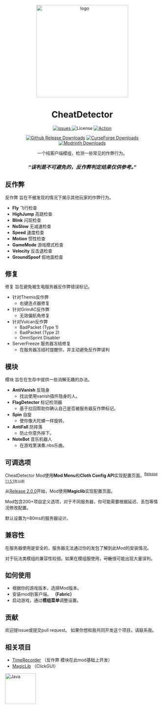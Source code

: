 <div align="center">
  <img width="300" src="https://github.com/Nova-Committee/CheatDetector/blob/master/logo.png?raw=true" alt="logo">

# CheatDetector
<p align="center">
    <a href="https://github.com/Nova-Committee/CheatDetector/issues">
      <img src="https://img.shields.io/github/issues/Nova-Committee/CheatDetector?style=flat" alt="issues" />
    </a>
    <img src="https://img.shields.io/badge/license-GPLV3-green" alt="License">
    <a href="https://github.com/Nova-Committee/CheatDetector/actions/workflows/gradle.yml">
      <img src="https://github.com/Nova-Committee/CheatDetector/actions/workflows/gradle.yml/badge.svg" alt="Action">
    </a>  
</p>

[![Github Release Downloads](https://img.shields.io/github/downloads/Nova-Committee/CheatDetector/total?label=Github%20Release%20Downloads&style=flat-square)](https://github.com/Nova-Committee/CheatDetector/releases)
[![CurseForge Downloads](http://cf.way2muchnoise.eu/997222.svg?badge_style=flat)](https://www.curseforge.com/minecraft/mc-mods/cheatdetector)
[![Modrinth Downloads](https://img.shields.io/modrinth/dt/QNVaUzHT?label=Modrinth%20Downloads&logo=Modrinth%20Downloads&style=flat-square)](https://modrinth.com/mod/cheatdetector)

一个纯客户端模组，检测一些常见的作弊行为。

### ***“误判是不可避免的，反作弊判定结果仅供参考。”***
</div>

## 反作弊
反作弊 旨在不被发现的情况下揭示其他玩家的作弊行为。
- **Fly** 飞行检查
- **HighJump** 高跳检查
- **Blink** 闪现检查
- **NoSlow** 无减速检查
- **Speed** 速度检查
- **Motion** 惯性检查
- **GameMode** 游戏模式检查
- **Velocity** 反击退检查
- **GroundSpoof** 假地面检查

## 修复
修复 旨在避免被生电服务器反作弊错误标记。
- 针对Themis反作弊
    - 右键连点器修复
- 针对GrimAC反作弊
    - 无效偏航角修复
- 针对Vulcan反作弊
    - BadPacket (Type 1)
    - BadPacket (Type 2)
    - OmniSprint Disabler
- ServerFreeze 服务器冻结修复
    - 在服务器冻结时提醒你，并主动避免反作弊误判

## 模块
模块 旨在在生存中提供一些消解无趣的办法。
- **AntiVanish** 反隐身
    - 找出使用vanish插件隐身的人。
- **FlagDetector** 标记检测器
    - 基于拉回帮助你确认自己是否被服务器反作弊标记。
- **Spin** 自旋
    - 使你像大陀螺一样旋转。
- **AntiFall** 防摔落
    - 防止你意外摔下。
- **NoteBot** 音乐机器人
    - 在游戏里演奏.nbs乐曲。

## 可调选项
CheatDetector Mod使用**Mod Menu**和**Cloth Config API**实现配置页面。<sup>[Release 1.1.5.1](https://github.com/Nova-Committee/CheatDetector/releases/tag/1.1.5.1)及以前<sup>

从[Release 2.0.0](https://github.com/Nova-Committee/CheatDetector/releases/tag/1.1.5.1)开始，Mod使用**Magiclib**实现配置页面。

Mod包含200+项自定义选项，对于不同服务器，你可能需要根据延迟、丢包等情况修改配置。

默认设置为<80ms的服务器设计。

## 兼容性
在服务器使用是安全的，服务器无法通过你的发包了解到此Mod的安装情况。

对于玩法类模组的兼容性较弱。如果在模组服使用，~~可能~~很可能出现大量误判。

## 如何使用
- 根据你的游戏版本，选择Mod版本。
- 安装mod到客户端。 **（Fabric）**
- 启动游戏，通过**模组菜单**调整设置。

## 贡献
欢迎提issue或提交pull request。
如果你想和我共同开发这个项目，请联系我。

## 相关项目
- [TimeRecorder](https://github.com/Nova-Committee/TimeRecorder) （反作弊 模块在此mod基础上开发）
- [MagicLib](https://github.com/Hendrix-Shen/MagicLib) （ClickGUI）

<img src="https://github.com/SAWARATSUKI/ServiceLogos/blob/main/Java/Java.png" alt="Java" width="100" />
